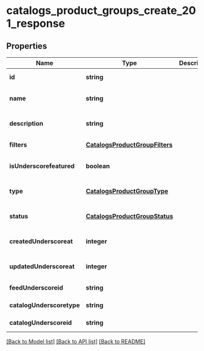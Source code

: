 # catalogs_product_groups_create_201_response

## Properties
Name | Type | Description | Notes
------------ | ------------- | ------------- | -------------
**id** | **string** |  | [default to null]
**name** | **string** |  | [optional] [default to null]
**description** | **string** |  | [optional] [default to null]
**filters** | [**CatalogsProductGroupFilters**](CatalogsProductGroupFilters.md) |  | [default to null]
**isUnderscorefeatured** | **boolean** |  | [optional] [default to null]
**type** | [**CatalogsProductGroupType**](CatalogsProductGroupType.md) |  | [optional] [default to null]
**status** | [**CatalogsProductGroupStatus**](CatalogsProductGroupStatus.md) |  | [optional] [default to null]
**createdUnderscoreat** | **integer** |  | [optional] [default to null]
**updatedUnderscoreat** | **integer** |  | [optional] [default to null]
**feedUnderscoreid** | **string** |  | [default to null]
**catalogUnderscoretype** | **string** |  | [default to null]
**catalogUnderscoreid** | **string** |  | [default to null]

[[Back to Model list]](../README.md#documentation-for-models) [[Back to API list]](../README.md#documentation-for-api-endpoints) [[Back to README]](../README.md)



